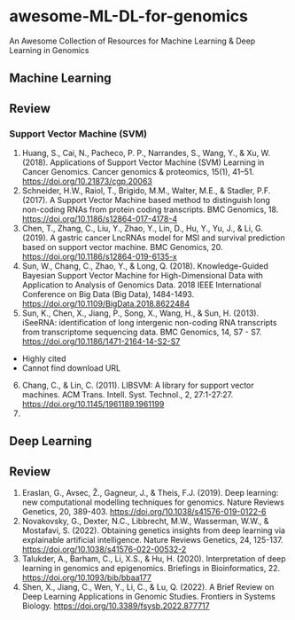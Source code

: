 # awesome-ML-DL-for-genomics
An Awesome Collection of Resources for Machine Learning &amp; Deep Learning in Genomics

## Machine Learning

## Review

### Support Vector Machine (SVM)
1. Huang, S., Cai, N., Pacheco, P. P., Narrandes, S., Wang, Y., & Xu, W. (2018). Applications of Support Vector Machine (SVM) Learning in Cancer Genomics. Cancer genomics & proteomics, 15(1), 41–51. https://doi.org/10.21873/cgp.20063
2. Schneider, H.W., Raiol, T., Brigido, M.M., Walter, M.E., & Stadler, P.F. (2017). A Support Vector Machine based method to distinguish long non-coding RNAs from protein coding transcripts. BMC Genomics, 18. https://doi.org/10.1186/s12864-017-4178-4
3. Chen, T., Zhang, C., Liu, Y., Zhao, Y., Lin, D., Hu, Y., Yu, J., & Li, G. (2019). A gastric cancer LncRNAs model for MSI and survival prediction based on support vector machine. BMC Genomics, 20. https://doi.org/10.1186/s12864-019-6135-x
4. Sun, W., Chang, C., Zhao, Y., & Long, Q. (2018). Knowledge-Guided Bayesian Support Vector Machine for High-Dimensional Data with Application to Analysis of Genomics Data. 2018 IEEE International Conference on Big Data (Big Data), 1484-1493. https://doi.org/10.1109/BigData.2018.8622484
5. Sun, K., Chen, X., Jiang, P., Song, X., Wang, H., & Sun, H. (2013). iSeeRNA: identification of long intergenic non-coding RNA transcripts from transcriptome sequencing data. BMC Genomics, 14, S7 - S7. https://doi.org/10.1186/1471-2164-14-S2-S7
  - Highly cited
  - Cannot find download URL

6. Chang, C., & Lin, C. (2011). LIBSVM: A library for support vector machines. ACM Trans. Intell. Syst. Technol., 2, 27:1-27:27. https://doi.org/10.1145/1961189.1961199
7. 

## Deep Learning

## Review
1. Eraslan, G., Avsec, Ž., Gagneur, J., & Theis, F.J. (2019). Deep learning: new computational modelling techniques for genomics. Nature Reviews Genetics, 20, 389-403. https://doi.org/10.1038/s41576-019-0122-6
2. Novakovsky, G., Dexter, N.C., Libbrecht, M.W., Wasserman, W.W., & Mostafavi, S. (2022). Obtaining genetics insights from deep learning via explainable artificial intelligence. Nature Reviews Genetics, 24, 125-137. https://doi.org/10.1038/s41576-022-00532-2
3. Talukder, A., Barham, C., Li, X.S., & Hu, H. (2020). Interpretation of deep learning in genomics and epigenomics. Briefings in Bioinformatics, 22. https://doi.org/10.1093/bib/bbaa177
4. Shen, X., Jiang, C., Wen, Y., Li, C., & Lu, Q. (2022). A Brief Review on Deep Learning Applications in Genomic Studies. Frontiers in Systems Biology. https://doi.org/10.3389/fsysb.2022.877717
